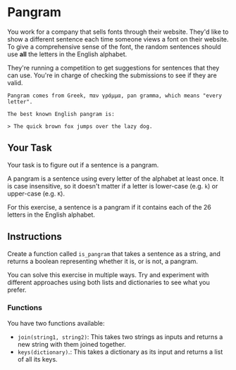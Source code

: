 # Pangram

You work for a company that sells fonts through their website.
They'd like to show a different sentence each time someone views a font on their website.
To give a comprehensive sense of the font, the random sentences should use **all** the letters in the English alphabet.

They're running a competition to get suggestions for sentences that they can use.
You're in charge of checking the submissions to see if they are valid.

```exercism/note
Pangram comes from Greek, παν γράμμα, pan gramma, which means "every letter".

The best known English pangram is:

> The quick brown fox jumps over the lazy dog.
```

## Your Task

Your task is to figure out if a sentence is a pangram.

A pangram is a sentence using every letter of the alphabet at least once.
It is case insensitive, so it doesn't matter if a letter is lower-case (e.g. `k`) or upper-case (e.g. `K`).

For this exercise, a sentence is a pangram if it contains each of the 26 letters in the English alphabet.

## Instructions

Create a function called `is_pangram` that takes a sentence as a string, and returns a boolean representing whether it is, or is not, a pangram.

You can solve this exercise in multiple ways.
Try and experiment with different approaches using both lists and dictionaries to see what you prefer.

### Functions

You have two functions available:

- `join(string1, string2)`: This takes two strings as inputs and returns a new string with them joined together.
- `keys(dictionary)`.: This takes a dictionary as its input and returns a list of all its keys.

